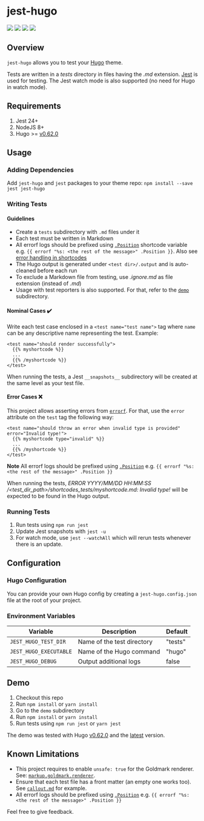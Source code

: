 # jest-hugo

[![](https://img.shields.io/npm/v/jest-hugo.svg)](https://www.npmjs.com/package/jest-hugo)
[![](https://img.shields.io/badge/license-MIT-yellow.svg)](https://github.com/manixate/jest-hugo/blob/master/LICENSE)
[![](https://github.com/manixate/jest-hugo/workflows/Demo/badge.svg)](https://github.com/manixate/jest-hugo/actions/workflows/demo.yml)
[![](https://github.com/manixate/jest-hugo/workflows/Prettier/badge.svg)](https://github.com/manixate/jest-hugo/actions/workflows/prettier.yml)

## Overview

`jest-hugo` allows you to test your [Hugo](https://github.com/gohugoio/hugo) theme.

Tests are written in a _tests_ directory in files having the _.md_ extension.
[Jest](https://jestjs.io/) is used for testing. The Jest watch mode is also supported (no need for Hugo in watch mode).

## Requirements

1. Jest 24+
2. NodeJS 8+
3. Hugo >= [v0.62.0](https://github.com/gohugoio/hugo/releases/tag/v0.62.0)

## Usage

### Adding Dependencies

Add `jest-hugo` and `jest` packages to your theme repo: `npm install --save jest jest-hugo`

### Writing Tests

#### Guidelines

- Create a `tests` subdirectory with `.md` files under it
- Each test must be written in Markdown
- All errorf logs should be prefixed using [`.Position`](https://gohugo.io/variables/shortcodes/) shortcode variable e.g. `{{ errorf "%s: <the rest of the message>" .Position }}`. Also see [error handling in shortcodes](https://gohugo.io/templates/shortcode-templates/#error-handling-in-shortcodes)
- The Hugo output is generated under `<test dir>/.output` and is auto-cleaned before each run
- To exclude a Markdown file from testing, use _.ignore.md_ as file extension (instead of _.md_)
- Usage with test reporters is also supported. For that, refer to the [`demo`](./demo) subdirectory.

#### Nominal Cases ✔️

Write each test case enclosed in a `<test name="test name">` tag where `name` can be any descriptive name representing the test. Example:

```
<test name="should render successfully">
  {{% myshortcode %}}
  ...
  {{% /myshortcode %}}
</test>
```

When running the tests, a Jest `__snapshots__` subdirectory will be created at the same level as your test file.

#### Error Cases ❌

This project allows asserting errors from [`errorf`](https://gohugo.io/functions/errorf/). For that, use the `error` attribute on the `test` tag the following way:

```
<test name="should throw an error when invalid type is provided" error="Invalid type!">
  {{% myshortcode type="invalid" %}}
  ...
  {{% /myshortcode %}}
</test>
```

**Note** All errorf logs should be prefixed using [`.Position`](https://gohugo.io/variables/shortcodes/) e.g. `{{ errorf "%s: <the rest of the message>" .Position }}`

When running the tests, _ERROR YYYY/MM/DD HH:MM:SS /<test_dir_path>/shortcodes\_tests/myshortcode.md: Invalid type!_ will be expected to be found in the Hugo output.

### Running Tests

1. Run tests using `npm run jest`
2. Update Jest snapshots with `jest -u`
3. For watch mode, use `jest --watchAll` which will rerun tests whenever there is an update.

## Configuration

### Hugo Configuration

You can provide your own Hugo config by creating a `jest-hugo.config.json` file at the root of your project.

### Environment Variables

| Variable               | Description                | Default |
| ---------------------- | -------------------------- | ------- |
| `JEST_HUGO_TEST_DIR`   | Name of the test directory | "tests" |
| `JEST_HUGO_EXECUTABLE` | Name of the Hugo command   | "hugo"  |
| `JEST_HUGO_DEBUG`      | Output additional logs     | false   |

## Demo

1. Checkout this repo
2. Run `npm install` or `yarn install`
3. Go to the `demo` subdirectory
4. Run `npm install` or `yarn install`
5. Run tests using `npm run jest` or `yarn jest`

The demo was tested with Hugo [v0.62.0](https://github.com/gohugoio/hugo/releases/tag/v0.55.0) and the [latest](https://github.com/gohugoio/hugo/releases/latest) version.

## Known Limitations

- This project requires to enable `unsafe: true` for the Goldmark renderer. See: [`markup.goldmark.renderer`](https://gohugo.io/getting-started/configuration-markup).
- Ensure that each test file has a front matter (an empty one works too). See [`callout.md`](./demo/tests/shortcodes/callout.md?plain=1) for example.
- All errorf logs should be prefixed using [`.Position`](https://gohugo.io/variables/shortcodes/) e.g. `{{ errorf "%s: <the rest of the message>" .Position }}`

Feel free to give feedback.
